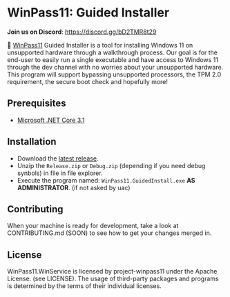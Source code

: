 # WinPass11: Guided Installer

**Join us on Discord**: https://discord.gg/bD2TMR8t29

🔑 [WinPass11](https://github.com/project-winpass11/) Guided Installer is a tool for installing Windows 11 on unsupported hardware through a walkthrough process. Our goal is for the end-user to easily run a single executable and have access to Windows 11 through the dev channel with no worries about your unsupported hardware. This program will support bypassing unsupported processors, the TPM 2.0 requirement, the secure boot check and hopefully more!

## Prerequisites
* [Microsoft .NET Core 3.1](https://dotnet.microsoft.com/download/dotnet/3.1)

## Installation
* Download the [latest release](https://github.com/project-winpass11/WinPass11.GuidedInstaller/releases).
* Unzip the `Release.zip` or `Debug.zip` (depending if you need debug synbols) in file in file explorer.
* Execute the program named: `WinPass11.GuidedInstall.exe` **AS ADMINISTRATOR**. (if not asked by uac)

## Contributing
When your machine is ready for development, take a look at CONTRIBUTING.md (SOON) to see how to get your changes merged in.

## License
WinPass11.WinService is licensed by project-winpass11 under the Apache License. (see LICENSE). The usage of third-party packages and programs is determined by the terms of their individual licenses.
